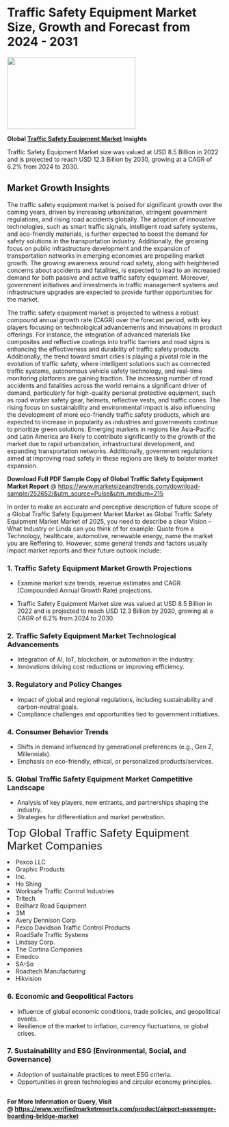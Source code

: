 <H1>Traffic Safety Equipment Market Size, Growth and Forecast from 2024 - 2031</H1><img class="aligncenter size-medium wp-image-584254" src="https://thirdeyenews.in/wp-content/uploads/2024/09/Global-Market-Research-300x168.jpeg" alt="" width="300" height="168" /><p><strong>Global&nbsp;<a href="https://www.marketsizeandtrends.com/download-sample/252652/&amp;utm_source=Pulse&amp;utm_medium=215">Traffic Safety Equipment Market</a> Insights</strong></p><p>Traffic Safety Equipment Market size was valued at USD 8.5 Billion in 2022 and is projected to reach USD 12.3 Billion by 2030, growing at a CAGR of 6.2% from 2024 to 2030.</p><p><h2>Market Growth Insights</h2> <p>The traffic safety equipment market is poised for significant growth over the coming years, driven by increasing urbanization, stringent government regulations, and rising road accidents globally. The adoption of innovative technologies, such as smart traffic signals, intelligent road safety systems, and eco-friendly materials, is further expected to boost the demand for safety solutions in the transportation industry. Additionally, the growing focus on public infrastructure development and the expansion of transportation networks in emerging economies are propelling market growth. The growing awareness around road safety, along with heightened concerns about accidents and fatalities, is expected to lead to an increased demand for both passive and active traffic safety equipment. Moreover, government initiatives and investments in traffic management systems and infrastructure upgrades are expected to provide further opportunities for the market. </p> <p>The traffic safety equipment market is projected to witness a robust compound annual growth rate (CAGR) over the forecast period, with key players focusing on technological advancements and innovations in product offerings. For instance, the integration of advanced materials like composites and reflective coatings into traffic barriers and road signs is enhancing the effectiveness and durability of traffic safety products. Additionally, the trend toward smart cities is playing a pivotal role in the evolution of traffic safety, where intelligent solutions such as connected traffic systems, autonomous vehicle safety technology, and real-time monitoring platforms are gaining traction. The increasing number of road accidents and fatalities across the world remains a significant driver of demand, particularly for high-quality personal protective equipment, such as road worker safety gear, helmets, reflective vests, and traffic cones. The rising focus on sustainability and environmental impact is also influencing the development of more eco-friendly traffic safety products, which are expected to increase in popularity as industries and governments continue to prioritize green solutions. Emerging markets in regions like Asia-Pacific and Latin America are likely to contribute significantly to the growth of the market due to rapid urbanization, infrastructural development, and expanding transportation networks. Additionally, government regulations aimed at improving road safety in these regions are likely to bolster market expansion. </p><p><span class=""><strong>Download Full PDF Sample Copy of Global Traffic Safety Equipment Market Report</strong> @ <a href="https://www.marketsizeandtrends.com/download-sample/252652/&amp;utm_source=Pulse&amp;utm_medium=215" target="_blank">https://www.marketsizeandtrends.com/download-sample/252652/&amp;utm_source=Pulse&amp;utm_medium=215</a></span></p><p>In order to make an accurate and perceptive description of future scope of a Global&nbsp;Traffic Safety Equipment Market Market as Global&nbsp;Traffic Safety Equipment Market Market of 2025, you need to describe a clear Vision &ndash; What Industry or Linda can you think of for example: Quote from a Technology, healthcare, automotive, renewable energy, name the market you are Reffering to. However, some general trends and factors usually impact market reports and their future outlook include:</p><h3>1.&nbsp;<strong>Traffic Safety Equipment Market Growth Projections</strong></h3><ul><li>Examine market size trends, revenue estimates and CAGR (Compounded Annual Growth Rate) projections.</li><li><p>Traffic Safety Equipment Market size was valued at USD 8.5 Billion in 2022 and is projected to reach USD 12.3 Billion by 2030, growing at a CAGR of 6.2% from 2024 to 2030.</p></li></ul><h3>2.&nbsp;<strong>Traffic Safety Equipment Market Technological Advancements</strong></h3><ul><li>Integration of AI, IoT, blockchain, or automation in the industry.</li><li>Innovations driving cost reductions or improving efficiency.</li></ul><h3>3.&nbsp;<strong>Regulatory and Policy Changes</strong></h3><ul><li>Impact of global and regional regulations, including sustainability and carbon-neutral goals.</li><li>Compliance challenges and opportunities tied to government initiatives.</li></ul><h3>4.&nbsp;<strong>Consumer Behavior Trends</strong></h3><ul><li>Shifts in demand influenced by generational preferences (e.g., Gen Z, Millennials).</li><li>Emphasis on eco-friendly, ethical, or personalized products/services.</li></ul><h3>5.&nbsp;<strong>Global Traffic Safety Equipment Market Competitive Landscape</strong></h3><ul><li>Analysis of key players, new entrants, and partnerships shaping the industry.</li><li>Strategies for differentiation and market penetration.</li></ul><p data-pm-slice="1 1 []"><span style="color: inherit; font-family: inherit; font-size: 25px;">Top Global Traffic Safety Equipment Market Companies</span></p><div class="" data-test-id=""><p><li>Pexco LLC</li><li> Graphic Products</li><li> Inc.</li><li> Ho Shing</li><li> Worksafe Traffic Control Industries</li><li> Tritech</li><li> Beilharz Road Equipment</li><li> 3M</li><li> Avery Dennison Corp</li><li> Pexco Davidson Traffic Control Products</li><li> RoadSafe Traffic Systems</li><li> Lindsay Corp.</li><li> The Cortina Companies</li><li> Emedco</li><li> SA-So</li><li> Roadtech Manufacturing</li><li> Hikvision</li></p></div><h3>6.&nbsp;<strong>Economic and Geopolitical Factors</strong></h3><ul><li>Influence of global economic conditions, trade policies, and geopolitical events.</li><li>Resilience of the market to inflation, currency fluctuations, or global crises.</li></ul><h3>7.&nbsp;<strong>Sustainability and ESG (Environmental, Social, and Governance)</strong></h3><ul><li>Adoption of sustainable practices to meet ESG criteria.</li><li>Opportunities in green technologies and circular economy principles.</li></ul><h2><strong style="font-size: 14px;">For More Information or Query, Visit @&nbsp;</strong><a style="background-color: #ffffff; font-size: 14px;" href="https://www.marketsizeandtrends.com/report/traffic-safety-equipment-market/" target="_blank">https://www.verifiedmarketreports.com/product/airport-passenger-boarding-bridge-market</a></h2>
